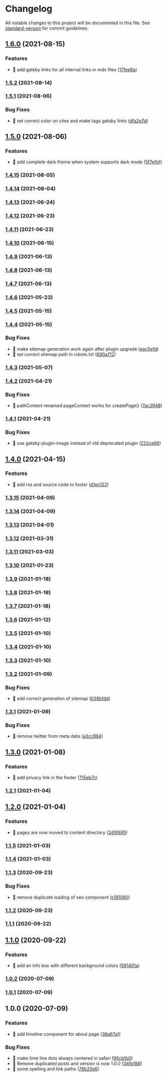 # Changelog

All notable changes to this project will be documented in this file. See [standard-version](https://github.com/conventional-changelog/standard-version) for commit guidelines.

## [1.6.0](https://github.com/samuelsson/samuelsson-homepage/compare/v1.5.2...v1.6.0) (2021-08-15)


### Features

* 🎸 add gatsby links for all internal links in mdx files ([17fee6a](https://github.com/samuelsson/samuelsson-homepage/commit/17fee6ac32226ba845d6fa309779456b2a777865))

### [1.5.2](https://github.com/samuelsson/samuelsson-homepage/compare/v1.5.1...v1.5.2) (2021-08-14)

### [1.5.1](https://github.com/samuelsson/samuelsson-homepage/compare/v1.5.0...v1.5.1) (2021-08-06)


### Bug Fixes

* 🐛 set correct color on cites and make tags gatsby links ([dfa2e7d](https://github.com/samuelsson/samuelsson-homepage/commit/dfa2e7dc1f1710c3c652f4fcb9d920002fed1c85))

## [1.5.0](https://github.com/samuelsson/samuelsson-homepage/compare/v1.4.15...v1.5.0) (2021-08-06)


### Features

* 🎸 add complete dark theme when system supports dark mode ([5f7efbf](https://github.com/samuelsson/samuelsson-homepage/commit/5f7efbf6341929c5bbf62999947b6d2f565bf87f))

### [1.4.15](https://github.com/samuelsson/samuelsson-homepage/compare/v1.4.14...v1.4.15) (2021-08-05)

### [1.4.14](https://github.com/samuelsson/samuelsson-homepage/compare/v1.4.13...v1.4.14) (2021-08-04)

### [1.4.13](https://github.com/samuelsson/samuelsson-homepage/compare/v1.4.12...v1.4.13) (2021-06-24)

### [1.4.12](https://github.com/samuelsson/samuelsson-homepage/compare/v1.4.11...v1.4.12) (2021-06-23)

### [1.4.11](https://github.com/samuelsson/samuelsson-homepage/compare/v1.4.10...v1.4.11) (2021-06-23)

### [1.4.10](https://github.com/samuelsson/samuelsson-homepage/compare/v1.4.9...v1.4.10) (2021-06-15)

### [1.4.9](https://github.com/samuelsson/samuelsson-homepage/compare/v1.4.8...v1.4.9) (2021-06-13)

### [1.4.8](https://github.com/samuelsson/samuelsson-homepage/compare/v1.4.7...v1.4.8) (2021-06-13)

### [1.4.7](https://github.com/samuelsson/samuelsson-homepage/compare/v1.4.6...v1.4.7) (2021-06-13)

### [1.4.6](https://github.com/samuelsson/samuelsson-homepage/compare/v1.4.5...v1.4.6) (2021-05-23)

### [1.4.5](https://github.com/samuelsson/samuelsson-homepage/compare/v1.4.4...v1.4.5) (2021-05-15)

### [1.4.4](https://github.com/samuelsson/samuelsson-homepage/compare/v1.4.3...v1.4.4) (2021-05-15)


### Bug Fixes

* 🐛 make sitemap generation work again after plugin upgrade ([eac5efd](https://github.com/samuelsson/samuelsson-homepage/commit/eac5efd53b97ae4a810ad2e68fe467dd99a942fe))
* 🐛 set correct sitemap path in robots.txt ([690a7f2](https://github.com/samuelsson/samuelsson-homepage/commit/690a7f23602e8b410ff6fe5b7a04349e5e068f94))

### [1.4.3](https://github.com/samuelsson/samuelsson-homepage/compare/v1.4.2...v1.4.3) (2021-05-07)

### [1.4.2](https://github.com/samuelsson/samuelsson-homepage/compare/v1.4.1...v1.4.2) (2021-04-21)


### Bug Fixes

* 🐛 pathContext renamed pageContext works for createPage() ([7ac3948](https://github.com/samuelsson/samuelsson-homepage/commit/7ac39482a5329d557b383b411d6504212271bd9b))

### [1.4.1](https://github.com/samuelsson/samuelsson-homepage/compare/v1.4.0...v1.4.1) (2021-04-21)


### Bug Fixes

* 🐛 use gatsby-plugin-image instead of old deprecated plugin ([222ce68](https://github.com/samuelsson/samuelsson-homepage/commit/222ce6817230ba96de6c023d64c2d58c8a2e969b))

## [1.4.0](https://github.com/samuelsson/samuelsson-homepage/compare/v1.3.15...v1.4.0) (2021-04-15)


### Features

* 🎸 add rss and source code to footer ([d1ec122](https://github.com/samuelsson/samuelsson-homepage/commit/d1ec1228db0f34e5c7959a880e390c7d677b0c45))

### [1.3.15](https://github.com/samuelsson/samuelsson-homepage/compare/v1.3.14...v1.3.15) (2021-04-09)

### [1.3.14](https://github.com/samuelsson/samuelsson-homepage/compare/v1.3.13...v1.3.14) (2021-04-09)

### [1.3.13](https://github.com/samuelsson/samuelsson-homepage/compare/v1.3.12...v1.3.13) (2021-04-01)

### [1.3.12](https://github.com/samuelsson/samuelsson-homepage/compare/v1.3.11...v1.3.12) (2021-03-31)

### [1.3.11](https://github.com/samuelsson/samuelsson-homepage/compare/v1.3.10...v1.3.11) (2021-03-03)

### [1.3.10](https://github.com/samuelsson/samuelsson-homepage/compare/v1.3.9...v1.3.10) (2021-01-23)

### [1.3.9](https://github.com/samuelsson/samuelsson-homepage/compare/v1.3.8...v1.3.9) (2021-01-18)

### [1.3.8](https://github.com/samuelsson/samuelsson-homepage/compare/v1.3.7...v1.3.8) (2021-01-18)

### [1.3.7](https://github.com/samuelsson/samuelsson-homepage/compare/v1.3.6...v1.3.7) (2021-01-18)

### [1.3.6](https://github.com/samuelsson/samuelsson-homepage/compare/v1.3.5...v1.3.6) (2021-01-12)

### [1.3.5](https://github.com/samuelsson/samuelsson-homepage/compare/v1.3.4...v1.3.5) (2021-01-10)

### [1.3.4](https://github.com/samuelsson/samuelsson-homepage/compare/v1.3.3...v1.3.4) (2021-01-10)

### [1.3.3](https://github.com/samuelsson/samuelsson-homepage/compare/v1.3.2...v1.3.3) (2021-01-10)

### [1.3.2](https://github.com/samuelsson/samuelsson-homepage/compare/v1.3.1...v1.3.2) (2021-01-09)


### Bug Fixes

* 🐛 add correct generation of sitemap ([039bfdd](https://github.com/samuelsson/samuelsson-homepage/commit/039bfdd4cfe6d0fdcfc75c2939f1fb0707d07499))

### [1.3.1](https://github.com/samuelsson/samuelsson-homepage/compare/v1.3.0...v1.3.1) (2021-01-09)


### Bug Fixes

* 🐛 remove twitter from meta data ([a3cc894](https://github.com/samuelsson/samuelsson-homepage/commit/a3cc894b0d1408e6f443251e895eed944a6fa242))

## [1.3.0](https://github.com/samuelsson/samuelsson-homepage/compare/v1.2.1...v1.3.0) (2021-01-08)


### Features

* 🎸 add privacy link in the footer ([715eb7c](https://github.com/samuelsson/samuelsson-homepage/commit/715eb7cf77e3aa42758efbe4a6b11acf8d318962))

### [1.2.1](https://github.com/samuelsson/samuelsson-homepage/compare/v1.2.0...v1.2.1) (2021-01-04)

## [1.2.0](https://github.com/samuelsson/samuelsson-homepage/compare/v1.1.5...v1.2.0) (2021-01-04)


### Features

* 🎸 pages are now moved to content directory ([2d5f695](https://github.com/samuelsson/samuelsson-homepage/commit/2d5f69585450d9a55962a30b90fbef97878f07c3))

### [1.1.5](https://github.com/samuelsson/samuelsson-homepage/compare/v1.1.4...v1.1.5) (2021-01-03)

### [1.1.4](https://github.com/samuelsson/samuelsson-homepage/compare/v1.1.3...v1.1.4) (2021-01-03)

### [1.1.3](https://github.com/samuelsson/samuelsson-homepage/compare/v1.1.2...v1.1.3) (2020-09-23)


### Bug Fixes

* 🐛 remove duplicate loading of seo component ([c181060](https://github.com/samuelsson/samuelsson-homepage/commit/c181060497fc98607a473df03ec01af2eaa0f412))

### [1.1.2](https://github.com/samuelsson/samuelsson-homepage/compare/v1.1.1...v1.1.2) (2020-09-23)

### [1.1.1](https://github.com/samuelsson/samuelsson-homepage/compare/v1.1.0...v1.1.1) (2020-09-22)

## [1.1.0](https://github.com/samuelsson/samuelsson-homepage/compare/v1.0.2...v1.1.0) (2020-09-22)


### Features

* 🎸 add an info box with different background colors ([581401a](https://github.com/samuelsson/samuelsson-homepage/commit/581401a80ebd80cf89d00df18a94038a22f5e564))

### [1.0.2](https://github.com/samuelsson/samuelsson-homepage/compare/v1.0.1...v1.0.2) (2020-07-09)

### [1.0.1](https://github.com/samuelsson/samuelsson-homepage/compare/v1.0.0...v1.0.1) (2020-07-09)

## 1.0.0 (2020-07-09)


### Features

* 🎸 add timeline component for about page ([38a67a1](https://github.com/samuelsson/samuelsson-homepage/commit/38a67a15761ea6003ffc5b64e3349d5316dd5be1))


### Bug Fixes

* 🐛 make time line dots always centered in safari ([96cb1b0](https://github.com/samuelsson/samuelsson-homepage/commit/96cb1b0fb3dec20839601a14b8d383b7656a8443))
* 🐛 Remove duplicated posts and version is now 1.0.0 ([34fb188](https://github.com/samuelsson/samuelsson-homepage/commit/34fb188f20ffb82ce4a861702cee04597acd842c))
* 🐛 some spelling and link paths ([78b20e6](https://github.com/samuelsson/samuelsson-homepage/commit/78b20e62ac468ee6d56cc12010d08b289d50cf5e))
